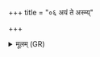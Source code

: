 +++
title = "०६ अयं ते अस्म्य्"

+++
<details><summary>मूलम् (GR)</summary>

अयं ते अस्म्य् उप न एह्य् अर्वाङ्  
प्रतीचीनः सहुरे विश्वदावन् ।  
मन्यो वज्रिन्न् उप न आ ववृत्स्व  
हनाव दस्यूंर् उत बोध्य् आपे ॥
</details>